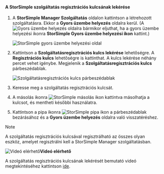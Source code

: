 <!--author=alkohli last changed: 9/17/15-->

#### <a name="to-get-the-storsimple-service-registration-key"></a>A StorSimple szolgáltatás regisztrációs kulcsának lekérése
1. A **StorSimple Manager Szolgáltatás** oldalon kattintson a létrehozott szolgáltatásra. Ekkor a **Gyors üzembe helyezés** oldalra kerül. (A ![Gyors üzembe helyezés](./media/storsimple-get-service-registration-key/HCS_QuickStartIcon-include.png) oldalra bármikor eljuthat, ha a gyors üzembe helyezési ikonra **StorSimple Gyors üzembe helyezési ikon** kattint.)
   
     ![StorSimple gyors üzembe helyezési oldal](./media/storsimple-get-service-registration-key/HCS_ServiceQuickStart-include.png)
2. Kattintson a **Szolgáltatásregisztrációs kulcs lekérése** lehetőségre. A **Regisztrációs kulcs** lehetőségre is kattinthat. A kulcs lekérése néhány percet vehet igénybe. Megjelenik a **Szolgáltatásregisztrációs kulcs** párbeszédablak.
   
     ![Szolgáltatásregisztrációs kulcs párbeszédablak](./media/storsimple-get-service-registration-key/HCS_GetServiceRegistrationKey-include.png)
3. Keresse meg a szolgáltatás regisztrációs kulcsát.
4. A másolás ikonra ![StorSimple másolás ikon](./media/storsimple-get-service-registration-key/HCS_CopyIcon-include.png) kattintva másolhatja a kulcsot, és mentheti későbbi használatra.
5. Kattintson a pipa ikonra ![StorSimple pipa ikon](./media/storsimple-get-service-registration-key/HCS_CheckIcon-include.png) a párbeszédablak bezárásához és a **Gyors üzembe helyezés** oldalra való visszatéréshez.

> [!NOTE]
> A szolgáltatás regisztrációs kulcsával regisztrálható az összes olyan eszköz, amelyet regisztrálni kell a StorSimple Manager szolgáltatásban.
> 
> 

![Videó elérhető](./media/storsimple-get-service-registration-key/Video_icon.png)**Videó elérhető**

A szolgáltatás regisztrációs kulcsának lekérését bemutató videó megtekintéséhez kattintson [ide](https://azure.microsoft.com/documentation/videos/get-the-service-registration-key/).

